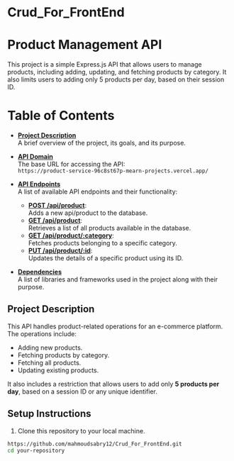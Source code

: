 # Crud_For_FrontEnd

# Product Management API

This project is a simple Express.js API that allows users to manage products, including adding, updating, and fetching products by category. It also limits users to adding only 5 products per day, based on their session ID.

# Table of Contents

- [**Project Description**](#project-description)  
  A brief overview of the project, its goals, and its purpose.

- [**API Domain**](#api-domain)  
  The base URL for accessing the API:  
  `https://product-service-96c8st67p-mearn-projects.vercel.app/`

- [**API Endpoints**](#api-endpoints)  
  A list of available API endpoints and their functionality:  
  - **[POST /api/product](#post-api/product)**:  
    Adds a new api/product to the database.  
  - **[GET /api/product](#get-all-products)**:  
    Retrieves a list of all products available in the database.  
  - **[GET /api/product/:category](#get-products-by-category)**:  
    Fetches products belonging to a specific category.  
  - **[PUT /api/product/:id](#update-product)**:  
    Updates the details of a specific product using its ID.

- [**Dependencies**](#dependencies)  
  A list of libraries and frameworks used in the project along with their purpose.

## Project Description

This API handles product-related operations for an e-commerce platform. The operations include:
- Adding new products.
- Fetching products by category.
- Fetching all products.
- Updating existing products.

It also includes a restriction that allows users to add only **5 products per day**, based on a session ID or any unique identifier.

## Setup Instructions

1. Clone this repository to your local machine.

```bash
https://github.com/mahmoudsabry12/Crud_For_FrontEnd.git
cd your-repository
